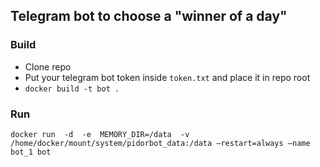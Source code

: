 ## Telegram bot to choose a "winner of a day"

### Build
- Clone repo
- Put your telegram bot token inside `token.txt` and place it in repo root
- `docker build -t bot .`

### Run
`docker run  -d  -e  MEMORY_DIR=/data  -v /home/docker/mount/system/pidorbot_data:/data —restart=always —name bot_1 bot`
